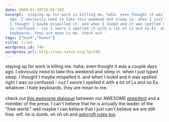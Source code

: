 ```yaml
---
date: 2004-01-30T16:56:38Z
excerpt: 'staying up for work is killing me. haha. even thought it was a couple days
  ago. I obviously need to take this weekend and sleep in. when I just typed sleep.
  I thought I maybe mispelled it. and when I lookd and it was spelled right I was
  so confused - cuz I swore I spelled it with a lot of Ls and no Es. whatever. I hate
  keyboards. they are mean to me. check out '
tags: ["bush","humor"]
title: tired.
wordpress_id: 740
wordpress_url: http://new.nata2.org/?p=740
---
```


staying up for work is killing me. haha. even thought it was a couple days ago. I obviously need to take this weekend and sleep in. when I just typed sleep. I thought I maybe mispelled it. and when I lookd and it was spelled right I was so confused - cuz I swore I spelled it with a lot of Ls and no Es. whatever. I hate keyboards. they are mean to me. <br/><br/>check out <a href="http://www.whitehouse.gov/news/releases/2004/01/20040122-5.html">this awesome dialogue</a> between our AWESOME <a href="http://nata2.info/humor/bush/badman.jpg">president</a> and a member of the press. I can't believe that he is actually the leader of the "free world." well maybe I can believe that I just can't believe we are still free. wtf. he is dumb. oh oh oh and <a href="http://www.politechbot.com/docs/safe.ashcroft.letter.013004.pdf">ashcroft rules too</a>.
